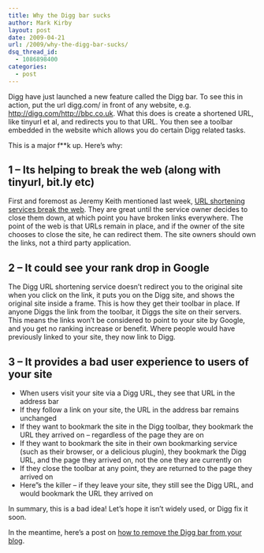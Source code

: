 ```yaml
---
title: Why the Digg bar sucks
author: Mark Kirby
layout: post
date: 2009-04-21
url: /2009/why-the-digg-bar-sucks/
dsq_thread_id:
  - 1086898400
categories:
  - post
---
```

Digg have just launched a new feature called the Digg bar. To see this in action, put the url digg.com/ in front of any website, e.g. <http://digg.com/http://bbc.co.uk>. What this does is create a shortened URL, like tinyurl et al, and redirects you to that URL. You then see a toolbar embedded in the website which allows you do certain Digg related tasks.

This is a major f**k up. Here&#8217;s why:

## 1 &#8211; Its helping to break the web (along with tinyurl, bit.ly etc)

First and foremost as Jeremy Keith mentioned last week, [URL shortening services break the web][1]. They are great until the service owner decides to close them down, at which point you have broken links everywhere. The point of the web is that URLs remain in place, and if the owner of the site chooses to close the site, he can redirect them. The site owners should own the links, not a third party application.

## 2 &#8211; It could see your rank drop in Google

The Digg URL shortening service doesn&#8217;t redirect you to the original site when you click on the link, it puts you on the Digg site, and shows the original site inside a frame. This is how they get their toolbar in place. If anyone Diggs the link from the toolbar, it Diggs the site on their servers. This means the links won&#8217;t be considered to point to your site by Google, and you get no ranking increase or benefit. Where people would have previously linked to your site, they now link to Digg.

## 3 &#8211; It provides a bad user experience to users of your site

  * When users visit your site via a Digg URL, they see that URL in the address bar
  * If they follow a link on your site, the URL in the address bar remains unchanged
  * If they want to bookmark the site in the Digg toolbar, they bookmark the URL they arrived on &#8211; regardless of the page they are on
  * If they want to bookmark the site in their own bookmarking service (such as their browser, or a delicious plugin), they bookmark the Digg URL, and the page they arrived on, not the one they are currently on
  * If they close the toolbar at any point, they are returned to the page they arrived on
  * Here&#8221;s the killer &#8211; if they leave your site, they still see the Digg URL, and would bookmark the URL they arrived on

In summary, this is a bad idea! Let&#8217;s hope it isn&#8217;t widely used, or Digg fix it soon.

In the meantime, here&#8217;s a post on [how to remove the Digg bar from your blog][2].

 [1]: http://adactio.com/journal/1566/
 [2]: http://www.bloggingtips.com/2009/04/07/how-to-remove-the-digg-bar-from-your-blog/